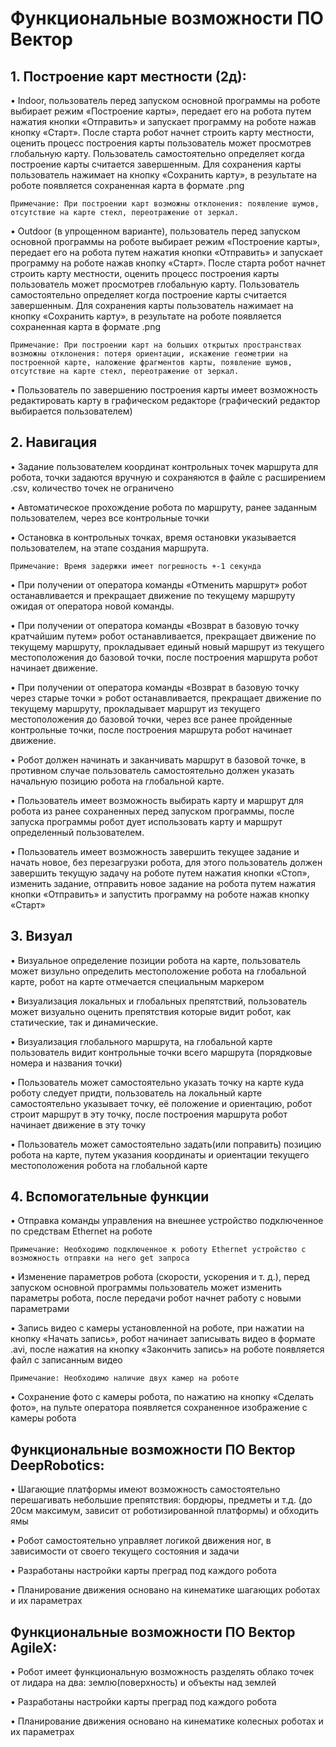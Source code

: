 # Функциональные возможности ПО Вектор

## 1. Построение карт местности (2д):
• Indoor, пользователь перед запуском основной программы на роботе выбирает режим «Построение карты», передает его на робота путем нажатия кнопки «Отправить» и запускает программу на роботе нажав кнопку «Старт». После старта робот начнет строить карту местности, оценить процесс построения карты пользователь может просмотрев глобальную карту. Пользователь самостоятельно определяет когда построение карты считается завершенным. Для сохранения карты пользователь нажимает на кнопку «Сохранить карту», в результате на роботе появляется сохраненная карта в формате .png
```note
Примечание: При построении карт возможны отклонения: появление шумов, отсутствие на карте стекл, переотражение от зеркал.
```
• Outdoor (в упрощенном варианте), пользователь перед запуском основной программы на роботе выбирает режим «Построение карты», передает его на робота путем нажатия кнопки «Отправить» и запускает программу на роботе нажав кнопку «Старт». После старта робот начнет строить карту местности, оценить процесс построения карты пользователь может просмотрев глобальную карту. Пользователь самостоятельно определяет когда построение карты считается завершенным. Для сохранения карты пользователь нажимает на кнопку «Сохранить карту», в результате на роботе появляется сохраненная карта в формате .png
```note 
Примечание: При построении карт на больших открытых пространствах возможны отклонения: потеря ориентации, искажение геометрии на построенной карте, наложение фрагментов карты, появление шумов, отсутствие на карте стекл, переотражение от зеркал.
```
• Пользователь по завершению построения карты имеет возможность редактировать карту в графическом редакторе (графический редактор выбирается пользователем)
## 2. Навигация
• Задание пользователем координат контрольных точек маршрута для робота, точки задаются вручную и сохраняются в файле с расширением .csv, количество точек не ограничено

• Автоматическое прохождение робота по маршруту, ранее заданным пользователем, через все контрольные точки 

• Остановка в контрольных точках, время остановки указывается пользователем, на этапе создания маршрута. 
```note 
Примечание: Время задержки имеет погрешность +-1 секунда
```
• При получении от оператора команды «Отменить маршрут» робот останавливается и прекращает движение по текущему маршруту ожидая от оператора новой команды.

• При получении от оператора команды «Возврат в базовую точку кратчайшим путем» робот останавливается, прекращает движение по текущему маршруту, прокладывает единый новый маршрут из текущего местоположения до базовой точки, после построения маршрута робот начинает движение. 

• При получении от оператора команды «Возврат в базовую точку через старые точки » робот останавливается, прекращает движение по текущему маршруту, прокладывает маршрут из текущего местоположения до базовой точки, через все ранее пройденные контрольные точки, после построения маршрута робот начинает движение.
 
• Робот должен начинать и заканчивать маршрут в базовой точке, в противном случае пользователь самостоятельно должен указать начальную позицию робота на глобальной карте. 

• Пользователь имеет возможность выбирать карту и маршрут для робота из ранее сохраненных перед запуском программы, после запуска программы робот дует использовать карту и маршрут определенный пользователем.

• Пользователь имеет возможность завершить текущее задание и начать новое, без перезагрузки робота, для этого пользователь должен завершить текущую задачу на роботе путем нажатия кнопки «Стоп», изменить задание, отправить новое задание на робота путем нажатия кнопки «Отправить» и запустить программу на роботе нажав кнопку «Старт»

## 3. Визуал

• Визуальное определение позиции робота на карте, пользователь может визульно определить местоположение робота на глобальной карте, робот на карте отмечается специальным маркером 
    
• Визуализация локальных и глобальных препятствий, пользователь может визуально оценить препятствия которые видит робот, как статические, так и динамические.
    
• Визуализация глобального маршрута, на глобальной карте пользователь видит контрольные точки всего маршрута (порядковые номера и названия точки)
    
• Пользователь может самостоятельно указать точку на карте куда роботу следует придти, пользователь на локальный карте самостоятельно указывает точку, её положение и ориентацию, робот строит маршрут в эту точку, после построения маршрута робот начинает движение в эту точку
    
• Пользователь может самостоятельно задать(или поправить) позицию робота на карте, путем указания координаты и ориентации текущего местоположения робота на глобальной карте 
    
## 4. Вспомогательные функции

• Отправка команды управления на внешнее устройство подключенное по средствам Ethernet на роботе 
```note  
Примечание: Необходимо подключенное к роботу Ethernet устройство с возможность отправки на него get запроса
```
• Изменение параметров робота (скорости, ускорения и т. д.), перед запуском основной программы пользователь может изменить параметры робота, после передачи робот начнет работу с новыми параметрами
    
• Запись видео с камеры установленной на роботе, при нажатии на кнопку «Начать запись», робот начинает записывать видео в формате .avi, после нажатия на кнопку «Закончить запись» на роботе появляется файл с записанным видео
```note   
Примечание: Необходимо наличие двух камер на роботе
```
• Сохранение фото с камеры робота, по нажатию на кнопку «Сделать фото», на пульте оператора появляется сохраненное изображение с камеры робота

## Функциональные возможности ПО Вектор DeepRobotics:

• Шагающие платформы имеют возможность самостоятельно перешагивать небольшие препятствия: бордюры, предметы и т.д. (до 20см максимум, зависит от роботизированной платформы) и обходить ямы

• Робот самостоятельно управляет логикой движения ног, в зависимости от своего текущего состояния и задачи

• Разработаны настройки карты преград под каждого робота 

• Планирование движения основано на кинематике шагающих роботах и их параметрах 


## Функциональные возможности ПО Вектор AgileX:  
• Робот имеет функциональную возможность разделять облако точек от лидара на два: землю(поверхность) и объекты над землей

• Разработаны настройки карты преград под каждого робота 

• Планирование движения основано на кинематике колесных роботах и их параметрах 
